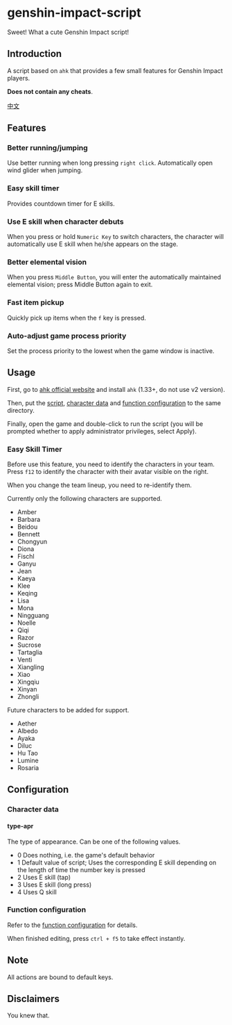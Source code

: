 # genshin-impact-script

Sweet! What a cute Genshin Impact script!

## Introduction

A script based on `ahk` that provides a few small features for Genshin Impact players.

**Does not contain any cheats**.

[中文](./readme-cn.md)

## Features

### Better running/jumping

Use better running when long pressing `right click`. Automatically open wind glider when jumping.

### Easy skill timer

Provides countdown timer for E skills.

### Use E skill when character debuts

When you press or hold `Numeric Key` to switch characters, the character will automatically use E skill when he/she appears on the stage.

### Better elemental vision

When you press `Middle Button`, you will enter the automatically maintained elemental vision; press Middle Button again to exit.

### Fast item pickup

Quickly pick up items when the `f` key is pressed.

### Auto-adjust game process priority

Set the process priority to the lowest when the game window is inactive.

## Usage

First, go to [ahk official website](https://www.autohotkey.com/) and install `ahk` (1.33+, do not use v2 version).

Then, put the [script](./source/index.ahk), [character data](./source/character.ini) and [function configuration](./source/config.ini) to the same directory.

Finally, open the game and double-click to run the script (you will be prompted whether to apply administrator privileges, select Apply).

### Easy Skill Timer

Before use this feature, you need to identify the characters in your team. Press `f12` to identify the character with their avatar visible on the right.

When you change the team lineup, you need to re-identify them.

Currently only the following characters are supported.

- Amber
- Barbara
- Beidou
- Bennett
- Chongyun
- Diona
- Fischl
- Ganyu
- Jean
- Kaeya
- Klee
- Keqing
- Lisa
- Mona
- Ningguang
- Noelle
- Qiqi
- Razor
- Sucrose
- Tartaglia
- Venti
- Xiangling
- Xiao
- Xingqiu
- Xinyan
- Zhongli

Future characters to be added for support.

- Aether
- Albedo
- Ayaka
- Diluc
- Hu Tao
- Lumine
- Rosaria

## Configuration

### Character data

#### type-apr

The type of appearance. Can be one of the following values.

- 0 Does nothing, i.e. the game's default behavior
- 1 Default value of script; Uses the corresponding E skill depending on the length of time the number key is pressed
- 2 Uses E skill (tap)
- 3 Uses E skill (long press)
- 4 Uses Q skill

### Function configuration

Refer to the [function configuration](./source/config.ini) for details.

When finished editing, press `ctrl + f5` to take effect instantly.

## Note

All actions are bound to default keys.

## Disclaimers

You knew that.